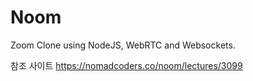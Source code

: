 # Noom
Zoom Clone using NodeJS, WebRTC and Websockets.

참조 사이트 https://nomadcoders.co/noom/lectures/3099